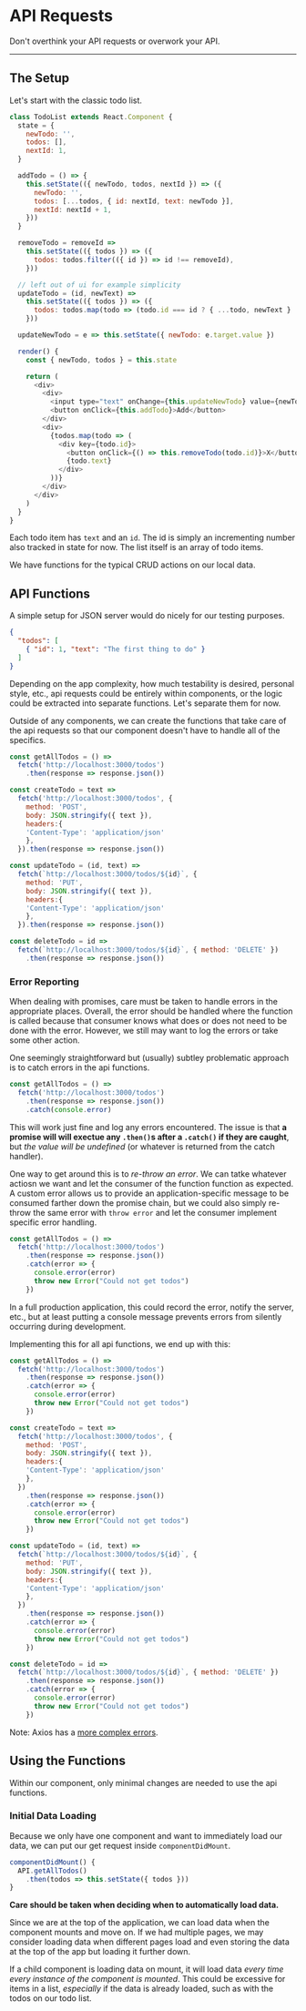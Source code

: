 # API Requests

Don't overthink your API requests or overwork your API.

---

## The Setup

Let's start with the classic todo list.

```javascript
class TodoList extends React.Component {
  state = {
    newTodo: '',
    todos: [],
    nextId: 1,
  }

  addTodo = () => {
    this.setState(({ newTodo, todos, nextId }) => ({
      newTodo: '',
      todos: [...todos, { id: nextId, text: newTodo }],
      nextId: nextId + 1,
    }))
  }

  removeTodo = removeId =>
    this.setState(({ todos }) => ({
      todos: todos.filter(({ id }) => id !== removeId),
    }))

  // left out of ui for example simplicity
  updateTodo = (id, newText) =>
    this.setState(({ todos }) => ({
      todos: todos.map(todo => (todo.id === id ? { ...todo, newText } : todo)),
    }))

  updateNewTodo = e => this.setState({ newTodo: e.target.value })

  render() {
    const { newTodo, todos } = this.state

    return (
      <div>
        <div>
          <input type="text" onChange={this.updateNewTodo} value={newTodo} />
          <button onClick={this.addTodo}>Add</button>
        </div>
        <div>
          {todos.map(todo => (
            <div key={todo.id}>
              <button onClick={() => this.removeTodo(todo.id)}>X</button>
              {todo.text}
            </div>
          ))}
        </div>
      </div>
    )
  }
}
```

Each todo item has `text` and an `id`. The id is simply an incrementing number also tracked in state for now. The list itself is an array of todo items.

We have functions for the typical CRUD actions on our local data.

## API Functions

A simple setup for JSON server would do nicely for our testing purposes.

```json
{
  "todos": [
    { "id": 1, "text": "The first thing to do" }
  ]
}
```

Depending on the app complexity, how much testability is desired, personal style, etc., api requests could be entirely within components, or the logic could be extracted into separate functions. Let's separate them for now.

Outside of any components, we can create the functions that take care of the api requests so that our component doesn't have to handle all of the specifics.

```javascript
const getAllTodos = () =>
  fetch('http://localhost:3000/todos')
    .then(response => response.json())

const createTodo = text =>
  fetch('http://localhost:3000/todos', {
    method: 'POST',
    body: JSON.stringify({ text }),
    headers:{
    'Content-Type': 'application/json'
    },
  }).then(response => response.json())

const updateTodo = (id, text) =>
  fetch(`http://localhost:3000/todos/${id}`, {
    method: 'PUT',
    body: JSON.stringify({ text }),
    headers:{
    'Content-Type': 'application/json'
    },
  }).then(response => response.json())

const deleteTodo = id =>
  fetch(`http://localhost:3000/todos/${id}`, { method: 'DELETE' })
    .then(response => response.json())
```

### Error Reporting

When dealing with promises, care must be taken to handle errors in the appropriate places. Overall, the error should be handled where the function is called because that consumer knows what does or does not need to be done with the error. However, we still may want to log the errors or take some other action.

One seemingly straightforward but (usually) subtley problematic approach is to catch errors in the api functions.

```javascript
const getAllTodos = () =>
  fetch('http://localhost:3000/todos')
    .then(response => response.json())
    .catch(console.error)
```

This will work just fine and log any errors encountered. The issue is that **a promise will will exectue any `.then()`s after a `.catch()` if they are caught**, but _the value will be undefined_ (or whatever is returned from the catch handler).

One way to get around this is to _re-throw an error_. We can tatke whatever actiosn we want and let the consumer of the function function as expected. A custom error allows us to provide an application-specific message to be consumed farther down the promise chain, but we could also simply re-throw the same error with `throw error` and let the consumer implement specific error handling.

```javascript
const getAllTodos = () =>
  fetch('http://localhost:3000/todos')
    .then(response => response.json())
    .catch(error => {
      console.error(error)
      throw new Error("Could not get todos")
    })
```

In a full production application, this could record the error, notify the server, etc., but at least putting a console message prevents errors from silently occurring during development.

Implementing this for all api functions, we end up with this:

```javascript
const getAllTodos = () =>
  fetch('http://localhost:3000/todos')
    .then(response => response.json())
    .catch(error => {
      console.error(error)
      throw new Error("Could not get todos")
    })

const createTodo = text =>
  fetch('http://localhost:3000/todos', {
    method: 'POST',
    body: JSON.stringify({ text }),
    headers:{
    'Content-Type': 'application/json'
    },
  })
    .then(response => response.json())
    .catch(error => {
      console.error(error)
      throw new Error("Could not get todos")
    })

const updateTodo = (id, text) =>
  fetch(`http://localhost:3000/todos/${id}`, {
    method: 'PUT',
    body: JSON.stringify({ text }),
    headers:{
    'Content-Type': 'application/json'
    },
  })
    .then(response => response.json())
    .catch(error => {
      console.error(error)
      throw new Error("Could not get todos")
    })

const deleteTodo = id =>
  fetch(`http://localhost:3000/todos/${id}`, { method: 'DELETE' })
    .then(response => response.json())
    .catch(error => {
      console.error(error)
      throw new Error("Could not get todos")
    })
```

Note: Axios has a [more complex errors](https://github.com/axios/axios#handling-errors).

## Using the Functions

Within our component, only minimal changes are needed to use the api functions.

### Initial Data Loading

Because we only have one component and want to immediately load our data, we can put our get request inside `componentDidMount`.

```javascript
componentDidMount() {
  API.getAllTodos()
    .then(todos => this.setState({ todos }))
}
```

**Care should be taken when deciding when to automatically load data.**

Since we are at the top of the application, we can load data when the component mounts and move on. If we had multiple pages, we may consider loading data when different pages load and even storing the data at the top of the app but loading it further down.

If a child component is loading data on mount, it will load data _every time every instance of the component is mounted_. This could be excessive for items in a list, _especially_ if the data is already loaded, such as with the todos on our todo list.
